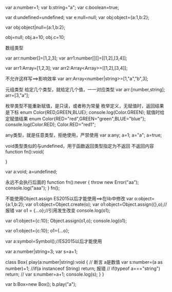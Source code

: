 var a:number=1;
var b:string="a";
var c:boolean=true;
<!-- 定义成undefined/null其他属性无法使用==>这两种都是配合使用的类型 -->
var d:undefined=undefined;
var e:null=null;
var obj:object={a:1,b:2};
<!-- 这样写的对象不能增加属性值，也不能修改 -->
var obj:object|null={a:1,b:2};
<!-- Object不可直接设置为空 -->
obj=null;
obj.a=10;
obj.c=10;

数组类型
<!-- 数组类型数组 -->
var arr:number[]=[1,2,3];
var arr1:number[][]=[[1,2],[3,4]];
<!-- 另外一种写法 -->
var arr1:Array<number>=[1,2,3];
var arr2:Array<Array<number>>=[[1,2],[3,4]];

不允许这样写==>影响效率
var arr:Array<number|string>=[1,"a","b",3];

元组类型 给定几个类型，就给定几个值，一一对应类型
var arr:[number,string];
arr=[3,"a"];

枚举类型不能重新赋值，是只读，或者称为常量
枚举定义，无赋值时，返回结果是下标
enum Color{RED,GREEN,BLUE};
console.log(Color.GREEN);
赋值时给定赋值结果
enum Color{RED="red",GREEN="green",BLUE="blue"};
console.log(Color.RED);
Color.RED="red1";


any类型，就是任意类型，拒绝使用，严禁使用
var a:any;
a=1;
a="a";
a=true;

void类型类似的与undefined，用于函数返回类型指定为不返回
不返回内容
function fn():void{

}

var a:void;
a=undefined;


永远不会执行后面的
function fn():never
{
    throw new Error("aa");
    console.log("aaa");
}
fn();

不能使用Object.assign  ES2015以后才能使用==>在lib中修改
var o:object={a:1,b:2};
var o1:object=Object.create(o);
var o1:object=Object.assign({},o);//报错
var o1 = {...o};//引用发生改变
console.log(o1);

var o1:object={c:10};
Object.assign(o1,o);
console.log(o1);

var o1:object={c:10};
o1={...o};


var a:symbol=Symbol();//ES2015以后才能使用


<!-- 断言 -->
var a:number|string=3;
var s=a+1;

class Box{
    play(a:number|string):void
    {
        // 断言 a是数值
        var s:number=(a as number)+1;
        <!-- 判断A是否是与B同类 -->
        //if(a instanceof String) return; 报错
        // if(typeof a==="string") return;
        // var s:number=a+1;
        console.log(s);
    }
}

var b:Box=new Box();
b.play("a");

